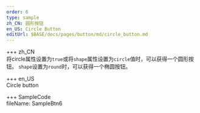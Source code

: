 ```yaml
---   
order: 6  
type: sample  
zh_CN: 圆形按钮
en_US: Circle Button
editUrl: $BASE/docs/pages/button/md/circle_button.md
---     
```



+++ zh_CN   
将circle属性设置为<Code>true</Code>或将<Code>shape</Code>属性设置为<Code>circle</Code>值时，可以获得一个圆形按钮。
<Code>shape</Code>设置为<Code>round</Code>时，可以获得一个椭圆按钮。

+++ en_US   
Circle button 

+++ SampleCode  
fileName: SampleBtn6